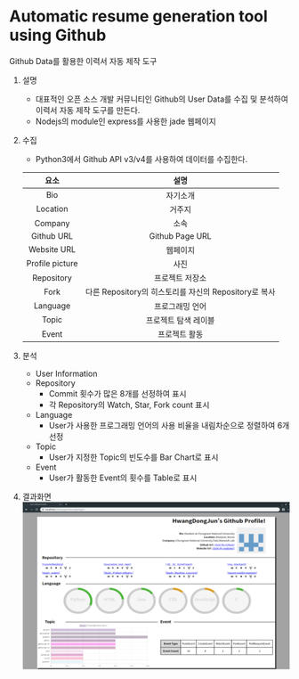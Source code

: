 # Automatic resume generation tool using Github
Github Data를 활용한 이력서 자동 제작 도구

1. 설명
	- 대표적인 오픈 소스 개발 커뮤니티인 Github의 User Data를 수집 및 분석하여 이력서 자동 제작 도구를 만든다.
	- Nodejs의 module인 express를 사용한 jade 웹페이지

2. 수집
	- Python3에서 Github API v3/v4를 사용하여 데이터를 수집한다. <br>
	
	|<center>요소</center>|<center>설명</center>|
	|:-----:|:-----:|
	|<center>Bio</center>|<center>자기소개</center>|
	|<center>Location</center>|<center>거주지</center>|
	|<center>Company</center>|<center>소속</center>|
	|<center>Github URL</center>|<center>Github Page URL</center>|
	|<center>Website URL</center>|<center>웹페이지</center>|
	|<center>Profile picture</center>|<center>사진</center>|
	|<center>Repository</center>|<center>프로젝트 저장소</center>|
	|<center>Fork</center>|<center>다른 Repository의 히스토리를 자신의 Repository로 복사</center>|
	|<center>Language</center>|<center>프로그래밍 언어</center>|
	|<center>Topic</center>|<center>프로젝트 탐색 레이블</center>|
	|<center>Event</center>|<center>프로젝트 활동</center>|

3. 분석
	- User Information
	- Repository
		- Commit 횟수가 많은 8개를 선정하여 표시
		- 각 Repository의 Watch, Star, Fork count 표시
	- Language
		- User가 사용한 프로그래밍 언어의 사용 비율을 내림차순으로 정렬하여 6개 선정
	- Topic
		- User가 지정한 Topic의 빈도수를 Bar Chart로 표시
	- Event
		- User가 활동한 Event의 횟수를 Table로 표시

4. 결과화면
	![User_Resume1](./img/user_resume1.PNG)
